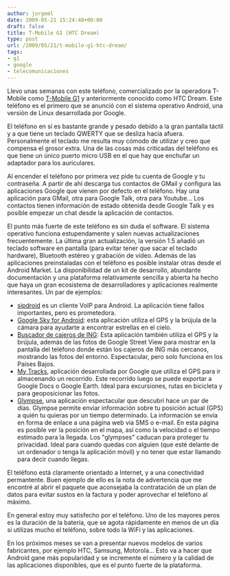 ```yaml
---
author: jorgeml
date: 2009-05-21 15:24:48+00:00
draft: false
title: T-Mobile G1 (HTC Dream)
type: post
url: /2009/05/21/t-mobile-g1-htc-dream/
tags:
- g1
- google
- telecomunicaciones
---
```


Llevo unas semanas con este teléfono, comercializado por la operadora T-Mobile como [T-Mobile G1](http://www.t-mobileg1.com/) y anteriormente conocido como HTC Dream. Este teléfono es el primero que se anunció con el sistema operativo Android, una versión de Linux desarrollada por Google.

El teléfono en sí es bastante grande y pesado debido a la gran pantalla táctil y a que tiene un teclado QWERTY que se desliza hacia afuera. Personalmente el teclado me resulta muy cómodo de utilizar y creo que compensa el grosor extra. Una de las cosas más criticadas del teléfono es que tiene un único puerto micro USB en el que hay que enchufar un adaptador para los auriculares.

Al encender el teléfono por primera vez pide tu cuenta de Google y tu contraseña. A partir de ahí descarga tus contactos de GMail y configura las aplicaciones Google que vienen por defecto en el teléfono. Hay una aplicación para GMail, otra para Google Talk, otra para Youtube... Los contactos tienen información de estado obtenida desde Google Talk y es posible empezar un chat desde la aplicación de contactos.

El punto más fuerte de este teléfono es sin duda el software. El sistema operativo funciona estupendamente y salen nuevas actualizaciones frecuentemente. La última gran actualización, la versión 1.5 añadió un teclado software en pantalla (para evitar tener que sacar el teclado hardware), Bluetooth estéreo y grabación de vídeo. Además de las aplicaciones preinstaladas con el teléfono es posible instalar otras desde el Android Market. La disponibilidad de un kit de desarrollo, abundante documentación y una plataforma relativamente sencilla y abierta ha hecho que haya un gran ecosistema de desarrolladores y aplicaciones realmente interesantes. Un par de ejemplos:

* [sipdroid](http://sipdroid.org/) es un cliente VoIP para Android. La aplicación tiene fallos importantes, pero es prometedora.
* [Google Sky for Android](http://googlemobile.blogspot.com/2009/05/sky-map-for-android-mobile-planetarium.html): esta aplicación utiliza el GPS y la brújula de la cámara para ayudarte a encontrar estrellas en el cielo.
* [Buscador de cajeros de ING](http://my-android.info/ing-de-la-mano-de-android/): Esta aplicación también utiliza el GPS y la brújula, además de las fotos de Google Street View para mostrar en la pantalla del teléfono donde están los cajeros de ING más cercanos, mostrando las fotos del entorno. Espectacular, pero solo funciona en los Países Bajos.
* [My Tracks](http://mytracks.appspot.com/), aplicación desarrollada por Google que utiliza el GPS para ir almacenando un recorrido. Este recorrido luego se puede exportar a Google Docs o Google Earth. Ideal para excursiones, rutas en bicicleta y para geoposicionar las fotos.
* [Glympse](http://www.glympse.com/), una aplicación espectacular que descubrí hace un par de días. Glympse permite enviar información sobre tu posición actual (GPS) a quién tu quieras por un tiempo determinado. La información se envía en forma de enlace a una página web via SMS o e-mail. En esta página es posible ver la posición en el mapa, así como la velocidad o el tiempo estimado para la llegada. Los "glympses" caducan para proteger tu privacidad. Ideal para cuando quedas con alguien (que esté delante de un ordenador o tenga la aplicación móvil) y no tener que estar llamando para decir cuando llegas.

El teléfono está claramente orientado a Internet, y a una conectividad permantente. Buen ejemplo de ello es la nota de advertencia que me encontré al abrir el paquete que aconsejaba la contratación de un plan de datos para evitar sustos en la factura y poder aprovechar el teléfono al máximo.

En general estoy muy satisfecho por el teléfono. Uno de los mayores peros es la duración de la batería, que se agota rápidamente en menos de un día si utilizas mucho el teléfono, sobre todo la WiFi y las aplicaciones.

En los próximos meses se van a presentar nuevos modelos de varios fabricantes, por ejemplo HTC, Samsung, Motorola... Esto va a hacer que Android gane más popularidad y se incremente el número y la calidad de las aplicaciones disponibles, que es el punto fuerte de la plataforma.
